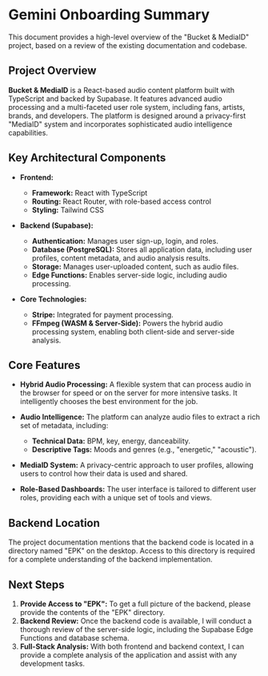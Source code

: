 # Gemini Onboarding Summary

This document provides a high-level overview of the "Bucket & MediaID" project, based on a review of the existing documentation and codebase.

## Project Overview

**Bucket & MediaID** is a React-based audio content platform built with TypeScript and backed by Supabase. It features advanced audio processing and a multi-faceted user role system, including fans, artists, brands, and developers. The platform is designed around a privacy-first "MediaID" system and incorporates sophisticated audio intelligence capabilities.

## Key Architectural Components

*   **Frontend:**
    *   **Framework:** React with TypeScript
    *   **Routing:** React Router, with role-based access control
    *   **Styling:** Tailwind CSS

*   **Backend (Supabase):**
    *   **Authentication:** Manages user sign-up, login, and roles.
    *   **Database (PostgreSQL):** Stores all application data, including user profiles, content metadata, and audio analysis results.
    *   **Storage:** Manages user-uploaded content, such as audio files.
    *   **Edge Functions:** Enables server-side logic, including audio processing.

*   **Core Technologies:**
    *   **Stripe:** Integrated for payment processing.
    *   **FFmpeg (WASM & Server-Side):** Powers the hybrid audio processing system, enabling both client-side and server-side analysis.

## Core Features

*   **Hybrid Audio Processing:** A flexible system that can process audio in the browser for speed or on the server for more intensive tasks. It intelligently chooses the best environment for the job.

*   **Audio Intelligence:** The platform can analyze audio files to extract a rich set of metadata, including:
    *   **Technical Data:** BPM, key, energy, danceability.
    *   **Descriptive Tags:** Moods and genres (e.g., "energetic," "acoustic").

*   **MediaID System:** A privacy-centric approach to user profiles, allowing users to control how their data is used and shared.

*   **Role-Based Dashboards:** The user interface is tailored to different user roles, providing each with a unique set of tools and views.

## Backend Location

The project documentation mentions that the backend code is located in a directory named "EPK" on the desktop. Access to this directory is required for a complete understanding of the backend implementation.

## Next Steps

1.  **Provide Access to "EPK":** To get a full picture of the backend, please provide the contents of the "EPK" directory.
2.  **Backend Review:** Once the backend code is available, I will conduct a thorough review of the server-side logic, including the Supabase Edge Functions and database schema.
3.  **Full-Stack Analysis:** With both frontend and backend context, I can provide a complete analysis of the application and assist with any development tasks.
